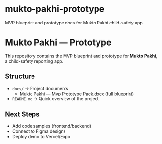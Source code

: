 # mukto-pakhi-prototype
MVP blueprint and prototype docs for Mukto Pakhi child-safety app
# Mukto Pakhi — Prototype

This repository contains the MVP blueprint and prototype for **Mukto Pakhi**, a child-safety reporting app.

## Structure
- `docs/` → Project documents  
  - Mukto Pakhi — Mvp Prototype Pack.docx (full blueprint)
- `README.md` → Quick overview of the project  

## Next Steps
- Add code samples (frontend/backend)
- Connect to Figma designs
- Deploy demo to Vercel/Expo
